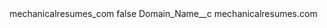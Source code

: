 <?xml version="1.0" encoding="UTF-8"?>
<CustomMetadata xmlns="http://soap.sforce.com/2006/04/metadata" xmlns:xsi="http://www.w3.org/2001/XMLSchema-instance" xmlns:xsd="http://www.w3.org/2001/XMLSchema">
    <label>mechanicalresumes_com</label>
    <protected>false</protected>
    <values>
        <field>Domain_Name__c</field>
        <value xsi:type="xsd:string">mechanicalresumes.com</value>
    </values>
</CustomMetadata>
